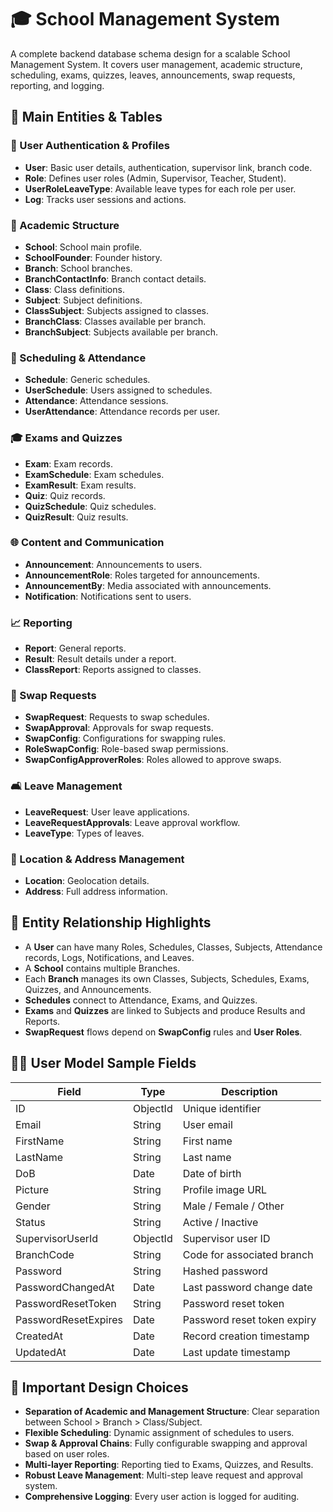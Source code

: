 # 🎓 School Management System

A complete backend database schema design for a scalable School Management System.
It covers user management, academic structure, scheduling, exams, quizzes, leaves, announcements, swap requests, reporting, and logging.

## 🔹 Main Entities & Tables

### 🔑 User Authentication & Profiles

- **User**: Basic user details, authentication, supervisor link, branch code.
- **Role**: Defines user roles (Admin, Supervisor, Teacher, Student).
- **UserRoleLeaveType**: Available leave types for each role per user.
- **Log**: Tracks user sessions and actions.

### 🏫 Academic Structure

- **School**: School main profile.
- **SchoolFounder**: Founder history.
- **Branch**: School branches.
- **BranchContactInfo**: Branch contact details.
- **Class**: Class definitions.
- **Subject**: Subject definitions.
- **ClassSubject**: Subjects assigned to classes.
- **BranchClass**: Classes available per branch.
- **BranchSubject**: Subjects available per branch.

### 📅 Scheduling & Attendance

- **Schedule**: Generic schedules.
- **UserSchedule**: Users assigned to schedules.
- **Attendance**: Attendance sessions.
- **UserAttendance**: Attendance records per user.

### 🎓 Exams and Quizzes

- **Exam**: Exam records.
- **ExamSchedule**: Exam schedules.
- **ExamResult**: Exam results.
- **Quiz**: Quiz records.
- **QuizSchedule**: Quiz schedules.
- **QuizResult**: Quiz results.

### 🌐 Content and Communication

- **Announcement**: Announcements to users.
- **AnnouncementRole**: Roles targeted for announcements.
- **AnnouncementBy**: Media associated with announcements.
- **Notification**: Notifications sent to users.

### 📈 Reporting

- **Report**: General reports.
- **Result**: Result details under a report.
- **ClassReport**: Reports assigned to classes.

### 🧵 Swap Requests

- **SwapRequest**: Requests to swap schedules.
- **SwapApproval**: Approvals for swap requests.
- **SwapConfig**: Configurations for swapping rules.
- **RoleSwapConfig**: Role-based swap permissions.
- **SwapConfigApproverRoles**: Roles allowed to approve swaps.

### 🛋️ Leave Management

- **LeaveRequest**: User leave applications.
- **LeaveRequestApprovals**: Leave approval workflow.
- **LeaveType**: Types of leaves.

### 📍 Location & Address Management

- **Location**: Geolocation details.
- **Address**: Full address information.

## 🔹 Entity Relationship Highlights

- A **User** can have many Roles, Schedules, Classes, Subjects, Attendance records, Logs, Notifications, and Leaves.
- A **School** contains multiple Branches.
- Each **Branch** manages its own Classes, Subjects, Schedules, Exams, Quizzes, and Announcements.
- **Schedules** connect to Attendance, Exams, and Quizzes.
- **Exams** and **Quizzes** are linked to Subjects and produce Results and Reports.
- **SwapRequest** flows depend on **SwapConfig** rules and **User Roles**.

## 👩‍🏫 User Model Sample Fields

| Field               | Type      | Description                     |
|---------------------|-----------|---------------------------------|
| ID                  | ObjectId  | Unique identifier               |
| Email               | String    | User email                      |
| FirstName           | String    | First name                      |
| LastName            | String    | Last name                       |
| DoB                 | Date      | Date of birth                   |
| Picture             | String    | Profile image URL               |
| Gender              | String    | Male / Female / Other           |
| Status              | String    | Active / Inactive               |
| SupervisorUserId    | ObjectId  | Supervisor user ID              |
| BranchCode          | String    | Code for associated branch      |
| Password            | String    | Hashed password                 |
| PasswordChangedAt   | Date      | Last password change date       |
| PasswordResetToken  | String    | Password reset token            |
| PasswordResetExpires| Date      | Password reset token expiry     |
| CreatedAt           | Date      | Record creation timestamp       |
| UpdatedAt           | Date      | Last update timestamp           |

## 🔹 Important Design Choices

- **Separation of Academic and Management Structure**: Clear separation between School > Branch > Class/Subject.
- **Flexible Scheduling**: Dynamic assignment of schedules to users.
- **Swap & Approval Chains**: Fully configurable swapping and approval based on user roles.
- **Multi-layer Reporting**: Reporting tied to Exams, Quizzes, and Results.
- **Robust Leave Management**: Multi-step leave request and approval system.
- **Comprehensive Logging**: Every user action is logged for auditing.
